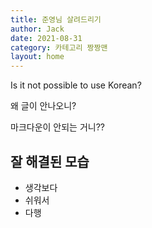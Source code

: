```yaml
---
title: 준영님 살려드리기
author: Jack
date: 2021-08-31
category: 카테고리 짱짱맨
layout: home
---
```


Is it not possible to use Korean?

왜 글이 안나오니?

마크다운이 안되는 거니??


## 잘 해결된 모습

- 생각보다
- 쉬워서
- 다행
